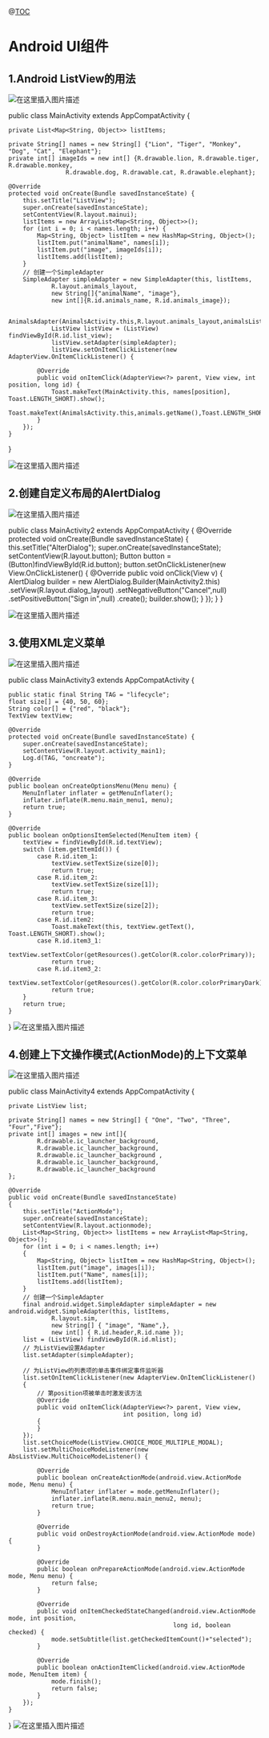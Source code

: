 @[TOC](实验三)

# Android UI组件



## 1.Android ListView的用法

![在这里插入图片描述](https://img-blog.csdnimg.cn/20190409103039114.png?x-oss-process=image/watermark,type_ZmFuZ3poZW5naGVpdGk,shadow_10,text_aHR0cHM6Ly9ibG9nLmNzZG4ubmV0L3FxXzQyMjQxNDEy,size_16,color_FFFFFF,t_70)

public class MainActivity extends AppCompatActivity {

    private List<Map<String, Object>> listItems;
    
    private String[] names = new String[] {"Lion", "Tiger", "Monkey", "Dog", "Cat", "Elephant"};
    private int[] imageIds = new int[] {R.drawable.lion, R.drawable.tiger, R.drawable.monkey,
                    R.drawable.dog, R.drawable.cat, R.drawable.elephant};

    @Override
    protected void onCreate(Bundle savedInstanceState) {
        this.setTitle("ListView");
        super.onCreate(savedInstanceState);
        setContentView(R.layout.mainui);
        listItems = new ArrayList<Map<String, Object>>();
        for (int i = 0; i < names.length; i++) {
            Map<String, Object> listItem = new HashMap<String, Object>();
            listItem.put("animalName", names[i]);
            listItem.put("image", imageIds[i]);
            listItems.add(listItem);
        }
        // 创建一个SimpleAdapter
        SimpleAdapter simpleAdapter = new SimpleAdapter(this, listItems,
                R.layout.animals_layout,
                new String[]{"animalName", "image"},
                new int[]{R.id.animals_name, R.id.animals_image});
                
                AnimalsAdapter(AnimalsActivity.this,R.layout.animals_layout,animalsList);
                ListView listView = (ListView) findViewById(R.id.list_view);
                listView.setAdapter(simpleAdapter);
                listView.setOnItemClickListener(new AdapterView.OnItemClickListener() {
        
            @Override
            public void onItemClick(AdapterView<?> parent, View view, int position, long id) {
                Toast.makeText(MainActivity.this, names[position], Toast.LENGTH_SHORT).show();
         Toast.makeText(AnimalsActivity.this,animals.getName(),Toast.LENGTH_SHORT).show();
            }
        });
    }
}

![在这里插入图片描述](https://img-blog.csdnimg.cn/20190409103806420.png?x-oss-process=image/watermark,type_ZmFuZ3poZW5naGVpdGk,shadow_10,text_aHR0cHM6Ly9ibG9nLmNzZG4ubmV0L3FxXzQyMjQxNDEy,size_16,color_FFFFFF,t_70)
## 2.创建自定义布局的AlertDialog
![在这里插入图片描述](https://img-blog.csdnimg.cn/2019040910341619.png?x-oss-process=image/watermark,type_ZmFuZ3poZW5naGVpdGk,shadow_10,text_aHR0cHM6Ly9ibG9nLmNzZG4ubmV0L3FxXzQyMjQxNDEy,size_16,color_FFFFFF,t_70)


public class MainActivity2 extends AppCompatActivity {
    @Override
    protected void onCreate(Bundle savedInstanceState) {
        this.setTitle("AlterDialog");
        super.onCreate(savedInstanceState);
        setContentView(R.layout.button);
        Button button = (Button)findViewById(R.id.button);
        button.setOnClickListener(new View.OnClickListener() {
            @Override
            public void onClick(View v) {
                AlertDialog builder = new AlertDialog.Builder(MainActivity2.this)
                        .setView(R.layout.dialog_layout)
                        .setNegativeButton("Cancel",null)
                        .setPositiveButton("Sign in",null)
                        .create();
                builder.show();
            }
        });
    }
}

![在这里插入图片描述](https://img-blog.csdnimg.cn/20190409103819816.png?x-oss-process=image/watermark,type_ZmFuZ3poZW5naGVpdGk,shadow_10,text_aHR0cHM6Ly9ibG9nLmNzZG4ubmV0L3FxXzQyMjQxNDEy,size_16,color_FFFFFF,t_70)
## 3.使用XML定义菜单
![在这里插入图片描述](https://img-blog.csdnimg.cn/20190409103626645.png?x-oss-process=image/watermark,type_ZmFuZ3poZW5naGVpdGk,shadow_10,text_aHR0cHM6Ly9ibG9nLmNzZG4ubmV0L3FxXzQyMjQxNDEy,size_16,color_FFFFFF,t_70)


public class MainActivity3 extends AppCompatActivity {

    public static final String TAG = "lifecycle";
    float size[] = {40, 50, 60};
    String color[] = {"red", "black"};
    TextView textView;

    @Override
    protected void onCreate(Bundle savedInstanceState) {
        super.onCreate(savedInstanceState);
        setContentView(R.layout.activity_main1);
        Log.d(TAG, "oncreate");
    }

    @Override
    public boolean onCreateOptionsMenu(Menu menu) {
        MenuInflater inflater = getMenuInflater();
        inflater.inflate(R.menu.main_menu1, menu);
        return true;
    }

    @Override
    public boolean onOptionsItemSelected(MenuItem item) {
        textView = findViewById(R.id.textView);
        switch (item.getItemId()) {
            case R.id.item_1:
                textView.setTextSize(size[0]);
                return true;
            case R.id.item_2:
                textView.setTextSize(size[1]);
                return true;
            case R.id.item_3:
                textView.setTextSize(size[2]);
                return true;
            case R.id.item2:
                Toast.makeText(this, textView.getText(), Toast.LENGTH_SHORT).show();
            case R.id.item3_1:
                textView.setTextColor(getResources().getColor(R.color.colorPrimary));
                return true;
            case R.id.item3_2:
                textView.setTextColor(getResources().getColor(R.color.colorPrimaryDark));
                return true;
        }
        return true;
    }
}
![在这里插入图片描述](https://img-blog.csdnimg.cn/20190409103829731.png?x-oss-process=image/watermark,type_ZmFuZ3poZW5naGVpdGk,shadow_10,text_aHR0cHM6Ly9ibG9nLmNzZG4ubmV0L3FxXzQyMjQxNDEy,size_16,color_FFFFFF,t_70)
## 4.创建上下文操作模式(ActionMode)的上下文菜单
![在这里插入图片描述](https://img-blog.csdnimg.cn/2019040910371714.png?x-oss-process=image/watermark,type_ZmFuZ3poZW5naGVpdGk,shadow_10,text_aHR0cHM6Ly9ibG9nLmNzZG4ubmV0L3FxXzQyMjQxNDEy,size_16,color_FFFFFF,t_70)

public class MainActivity4 extends AppCompatActivity {

    private ListView list;
    
    private String[] names = new String[] { "One", "Two", "Three", "Four","Five"};
    private int[] images = new int[]{
            R.drawable.ic_launcher_background,
            R.drawable.ic_launcher_background,
            R.drawable.ic_launcher_background ,
            R.drawable.ic_launcher_background,
            R.drawable.ic_launcher_background
    };

    @Override
    public void onCreate(Bundle savedInstanceState)
    {
        this.setTitle("ActionMode");
        super.onCreate(savedInstanceState);
        setContentView(R.layout.actionmode);
        List<Map<String, Object>> listItems = new ArrayList<Map<String, Object>>();
        for (int i = 0; i < names.length; i++)
        {
            Map<String, Object> listItem = new HashMap<String, Object>();
            listItem.put("image", images[i]);
            listItem.put("Name", names[i]);
            listItems.add(listItem);
        }
        // 创建一个SimpleAdapter
        final android.widget.SimpleAdapter simpleAdapter = new android.widget.SimpleAdapter(this, listItems,
                R.layout.sim,
                new String[] { "image", "Name",},
                new int[] { R.id.header,R.id.name });
        list = (ListView) findViewById(R.id.mlist);
        // 为ListView设置Adapter
        list.setAdapter(simpleAdapter);

        // 为ListView的列表项的单击事件绑定事件监听器
        list.setOnItemClickListener(new AdapterView.OnItemClickListener()
        {
            // 第position项被单击时激发该方法
            @Override
            public void onItemClick(AdapterView<?> parent, View view,
                                    int position, long id)
            {
            }
        });
        list.setChoiceMode(ListView.CHOICE_MODE_MULTIPLE_MODAL);
        list.setMultiChoiceModeListener(new AbsListView.MultiChoiceModeListener() {

            @Override
            public boolean onCreateActionMode(android.view.ActionMode mode, Menu menu) {
                MenuInflater inflater = mode.getMenuInflater();
                inflater.inflate(R.menu.main_menu2, menu);
                return true;
            }

            @Override
            public void onDestroyActionMode(android.view.ActionMode mode) {
            }

            @Override
            public boolean onPrepareActionMode(android.view.ActionMode mode, Menu menu) {
                return false;
            }

            @Override
            public void onItemCheckedStateChanged(android.view.ActionMode mode, int position,
                                                  long id, boolean checked) {
                mode.setSubtitle(list.getCheckedItemCount()+"selected");
            }

            @Override
            public boolean onActionItemClicked(android.view.ActionMode mode, MenuItem item) {
                mode.finish();
                return false;
            }
        });
    }
}
![在这里插入图片描述](https://img-blog.csdnimg.cn/20190409103839373.png?x-oss-process=image/watermark,type_ZmFuZ3poZW5naGVpdGk,shadow_10,text_aHR0cHM6Ly9ibG9nLmNzZG4ubmV0L3FxXzQyMjQxNDEy,size_16,color_FFFFFF,t_70)
